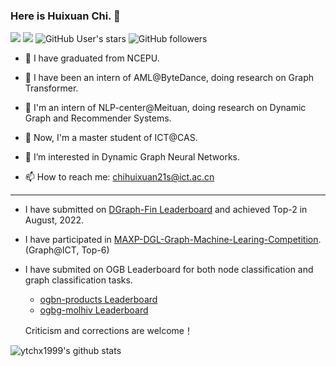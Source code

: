 ### Here is Huixuan Chi. 👋

<!--
**ytchx1999/ytchx1999** is a ✨ _special_ ✨ repository because its `README.md` (this file) appears on your GitHub profile.

Here are some ideas to get you started:

- 🔭 I’m currently working on ...

- 🌱 I’m currently learning ...

- 👯 I’m looking to collaborate on ...

- 🤔 I’m looking for help with ...

- 💬 Ask me about ...

- 📫 How to reach me: ...

- 😄 Pronouns: ...

- ⚡ c: ...
  -->
  
  <!--[![](https://img.shields.io/badge/Google_Scholar-@Huixuan_Chi-success.svg?style=plastic&logo=google-scholar)](https://scholar.google.com.hk/citations?hl=zh-CN&user=mSLoo54AAAAJ) -->

[![](https://img.shields.io/badge/CSDN-@智慧的旋风-red.svg?style=plastic)](https://blog.csdn.net/weixin_41650348/)  [![](https://img.shields.io/badge/知乎-@智慧的旋风-blue.svg?style=plastic&logo=zhihu)](https://www.zhihu.com/people/zhi-hui-de-xuan-feng)   ![GitHub User's stars](https://img.shields.io/github/stars/ytchx1999?affiliations=OWNER&style=social) ![GitHub followers](https://img.shields.io/github/followers/ytchx1999?style=social)

- 🔭 I have graduated from NCEPU.   

- 🔭 I have been an intern of AML@ByteDance, doing research on Graph Transformer.

- 🔭 I'm an intern of NLP-center@Meituan, doing research on Dynamic Graph and Recommender Systems.

- 🔭 Now, I'm a master student of ICT@CAS.  

- 🌱 I’m interested in Dynamic Graph Neural Networks.  

- 📫 How to reach me: [chihuixuan21s@ict.ac.cn](#)

  <!--📫 How to reach me: chihuixuan@163.com.-->
---
- I have submitted on [DGraph-Fin Leaderboard](https://dgraph.xinye.com/leaderboards/dgraphfin) and achieved Top-2 in August, 2022. 

- I have participated in [MAXP-DGL-Graph-Machine-Learing-Competition](https://www.biendata.xyz/competition/maxp_dgl/). (Graph@ICT, Top-6)

- I have submited on OGB Leaderboard for both node classification and graph classification tasks.

  - [ogbn-products Leaderboard](https://ogb.stanford.edu/docs/leader_nodeprop/#ogbn-products)
  - [ogbg-molhiv Leaderboard](https://ogb.stanford.edu/docs/leader_graphprop/#ogbg-molhiv) 

  Criticism and corrections are welcome！

<!--I’m currently working on my undergraduate graduation project ([PyG-OGB-Tricks](https://github.com/ytchx1999/PyG-OGB-Tricks)), hoping to get valuable advice from you.-->
<!-- - My Blog: [https://blog.csdn.net/weixin_41650348/](https://blog.csdn.net/weixin_41650348/). -->

![ytchx1999's github stats](https://github-readme-stats.vercel.app/api?username=ytchx1999&theme=radical&show_icons=true) 
